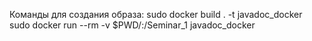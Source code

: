 Команды для создания образа:
sudo docker build . -t javadoc_docker
sudo docker run --rm -v $PWD/:/Seminar_1 javadoc_docker
